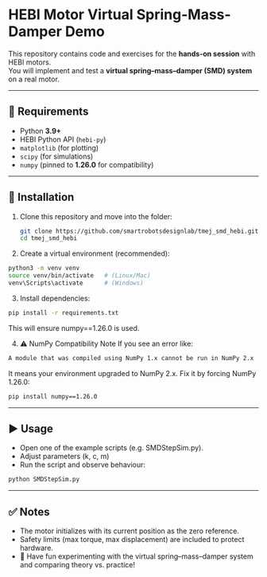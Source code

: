 # HEBI Motor Virtual Spring-Mass-Damper Demo

This repository contains code and exercises for the **hands-on session** with HEBI motors.  
You will implement and test a **virtual spring–mass–damper (SMD) system** on a real motor.  

---

## 🚀 Requirements

- Python **3.9+**
- HEBI Python API (`hebi-py`)
- `matplotlib` (for plotting)
- `scipy` (for simulations)
- `numpy` (pinned to **1.26.0** for compatibility)

---

## 🔧 Installation

1. Clone this repository and move into the folder:

   ```bash
   git clone https://github.com/smartrobotsdesignlab/tmej_smd_hebi.git
   cd tmej_smd_hebi
   ```
2. Create a virtual environment (recommended):
```bash
python3 -m venv venv
source venv/bin/activate   # (Linux/Mac)
venv\Scripts\activate      # (Windows)
```

3. Install dependencies:
```bash
pip install -r requirements.txt
```

This will ensure numpy==1.26.0 is used.

4. ⚠️ NumPy Compatibility Note
If you see an error like:
```bash
A module that was compiled using NumPy 1.x cannot be run in NumPy 2.x
```

It means your environment upgraded to NumPy 2.x.
Fix it by forcing NumPy 1.26.0:
```bash
pip install numpy==1.26.0
```
---
## ▶️ Usage

- Open one of the example scripts (e.g. SMDStepSim.py).
- Adjust parameters (k, c, m) 
- Run the script and observe behaviour:
```bash
python SMDStepSim.py
```
---
## ✅ Notes

- The motor initializes with its current position as the zero reference.
- Safety limits (max torque, max displacement) are included to protect hardware.
- 🎉 Have fun experimenting with the virtual spring–mass–damper system and comparing theory vs. practice!
